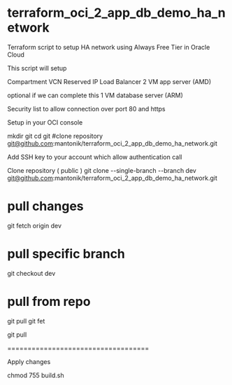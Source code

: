 # terraform_oci_2_app_db_demo_ha_network
Terraform script to setup HA network using Always Free Tier in Oracle Cloud

This script will setup 

Compartment 
VCN
Reserved IP 
Load Balancer 
2 VM app server (AMD)

optional if we can complete this
1 VM database server (ARM)

Security list to allow connection over port 80 and https

Setup in your OCI console

mkdir git
cd git 
#clone repository
git@github.com:mantonik/terraform_oci_2_app_db_demo_ha_network.git

Add SSH key to your account which allow authentication call 

Clone repository ( public )
git clone --single-branch --branch dev  git@github.com:mantonik/terraform_oci_2_app_db_demo_ha_network.git

# pull changes 


git fetch origin dev

# pull specific branch
git checkout dev 

# pull from repo
git pull
 git fet 

git pull

===================================

Apply changes 

chmod 755 build.sh 

